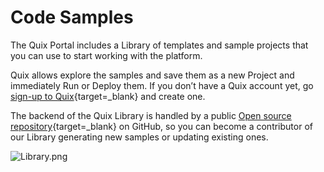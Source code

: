 # Code Samples

The Quix Portal includes a Library of templates and sample projects that
you can use to start working with the platform.

Quix allows explore the samples and save them as a new Project and immediately Run or Deploy them. If you don’t have a Quix account yet, go [sign-up to Quix](https://portal.platform.quix.ai/self-sign-up?xlink=docs){target=_blank} and create one.

The backend of the Quix Library is handled by a public [Open source repository](https://github.com/quixai/quix-library){target=_blank} on GitHub, so you can become a contributor of our Library generating new samples or updating existing ones.

![Library.png](/platform/images/Library.png)
